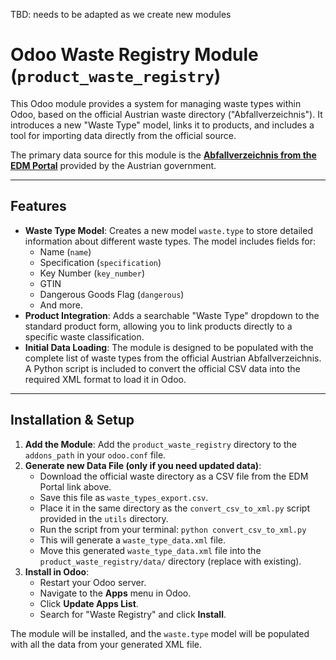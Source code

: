 TBD: needs to be adapted as we create new modules


# Odoo Waste Registry Module (`product_waste_registry`)

This Odoo module provides a system for managing waste types within Odoo, based on the official Austrian waste directory ("Abfallverzeichnis"). It introduces a new "Waste Type" model, links it to products, and includes a tool for importing data directly from the official source.

The primary data source for this module is the [**Abfallverzeichnis from the EDM Portal**](https://www.edm.gv.at/edm_portal/redaList.do?event=changePaging&show=all&seqCode=c2ck5gyutbw7qf&entireLsq=true) provided by the Austrian government.

---

## Features

* **Waste Type Model**: Creates a new model `waste.type` to store detailed information about different waste types. The model includes fields for:
    * Name (`name`)
    * Specification (`specification`)
    * Key Number (`key_number`)
    * GTIN
    * Dangerous Goods Flag (`dangerous`)
    * And more.
* **Product Integration**: Adds a searchable "Waste Type" dropdown to the standard product form, allowing you to link products directly to a specific waste classification.
* **Initial Data Loading**: The module is designed to be populated with the complete list of waste types from the official Austrian Abfallverzeichnis. A Python script is included to convert the official CSV data into the required XML format to load it in Odoo.

---

## Installation & Setup

1.  **Add the Module**: Add the `product_waste_registry` directory to the `addons_path` in your `odoo.conf` file.
2.  **Generate new Data File (only if you need updated data)**:
    * Download the official waste directory as a CSV file from the EDM Portal link above.
    * Save this file as `waste_types_export.csv`.
    * Place it in the same directory as the `convert_csv_to_xml.py` script provided in the `utils` directory.
    * Run the script from your terminal: `python convert_csv_to_xml.py`
    * This will generate a `waste_type_data.xml` file.
    * Move this generated `waste_type_data.xml` file into the `product_waste_registry/data/` directory (replace with existing).
3.  **Install in Odoo**:
    * Restart your Odoo server.
    * Navigate to the **Apps** menu in Odoo.
    * Click **Update Apps List**.
    * Search for "Waste Registry" and click **Install**.

The module will be installed, and the `waste.type` model will be populated with all the data from your generated XML file.